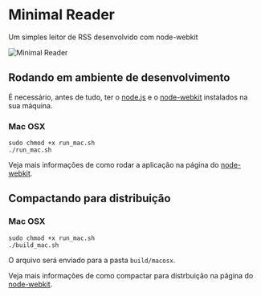 Minimal Reader
==============

Um simples leitor de RSS desenvolvido com node-webkit

![Minimal Reader](http://cl.ly/image/1c01193J0q00/Image%202014-04-18%20at%2010.13.11%20AM.png)

## Rodando em ambiente de desenvolvimento

É necessário, antes de tudo, ter o [node.js](http://nodejs.org) e o [node-webkit](https://github.com/rogerwang/node-webkit) instalados na sua máquina.

### Mac OSX

    sudo chmod +x run_mac.sh
    ./run_mac.sh

Veja mais informações de como rodar a aplicação na página do [node-webkit](https://github.com/rogerwang/node-webkit/wiki/How-to-run-apps).

## Compactando para distribuição

### Mac OSX

    sudo chmod +x run_mac.sh
    ./build_mac.sh

O arquivo será enviado para a pasta `build/macosx`.

Veja mais informações de como compactar para distrbuição na página do [node-webkit](https://github.com/rogerwang/node-webkit/wiki/How-to-package-and-distribute-your-apps).
